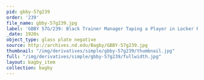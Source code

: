 ```yaml
---
pid: gbby-57g239
order: '239'
file_name: gbby-57g239.jpg
label: 'GBBY 57G/239: Black Trainer Manager Taping a Player in Locker Room - c1920s'
_date: 1920s
object_type: glass plate negative
source: http://archives.nd.edu/Bagby/GBBY-57g239.jpg
thumbnail: "/img/derivatives/simple/gbby-57g239/thumbnail.jpg"
full: "/img/derivatives/simple/gbby-57g239/fullwidth.jpg"
layout: bagby_item
collection: bagby
---
```

